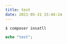 ```yaml
---
title: test
date: 2021-05-31 15:44:14
---
```



``` bash
$ composer insatll
```


``` php
echo "test";
```